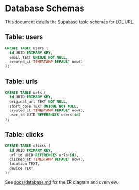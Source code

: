 # Database Schemas

This document details the Supabase table schemas for LOL URL.

## Table: users
```sql
CREATE TABLE users (
  id UUID PRIMARY KEY,
  email TEXT UNIQUE NOT NULL,
  created_at TIMESTAMP DEFAULT now()
);
```

## Table: urls
```sql
CREATE TABLE urls (
  id UUID PRIMARY KEY,
  original_url TEXT NOT NULL,
  short_code TEXT UNIQUE NOT NULL,
  created_at TIMESTAMP DEFAULT now(),
  user_id UUID REFERENCES users(id)
);
```

## Table: clicks
```sql
CREATE TABLE clicks (
  id UUID PRIMARY KEY,
  url_id UUID REFERENCES urls(id),
  clicked_at TIMESTAMP DEFAULT now(),
  location TEXT,
  device TEXT
);
```

See [docs/database.md](./database.md) for the ER diagram and overview.
